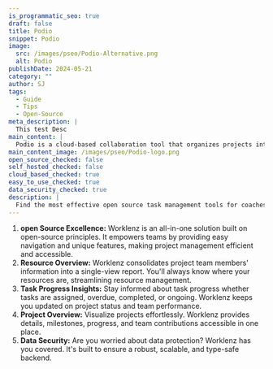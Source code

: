 ```yaml
---
is_programmatic_seo: true
draft: false
title: Podio
snippet: Podio
image:
  src: /images/pseo/Podio-Alternative.png
  alt: Podio
publishDate: 2024-05-21
category: ""
author: SJ
tags:
  - Guide
  - Tips
  - Open-Source
meta_description: |
  This test Desc
main_content: |
  Podio is a cloud-based collaboration tool that organizes projects into boards. It helps track work progress, manage tasks, and facilitate communication.
main_content_image: /images/pseo/Podio-logo.png
open_source_checked: false
self_hosted_checked: false
cloud_based_checked: true
easy_to_use_checked: true
data_security_checked: true
description: |
  Find the most effective open source task management tools for coaches on our platform. Simplify your coaching tasks and boost productivity with these tools.
---
```

1. **open Source Excellence:** Worklenz is an all-in-one solution built on open-source principles. It empowers teams by providing easy navigation and unique features, making project management efficient and accessible.
2. **Resource Overview:** Worklenz consolidates project team members' information into a single-view report. You'll always know where your resources are, streamlining resource management.
3. **Task Progress Insights:** Stay informed about task progress whether tasks are assigned, overdue, completed, or ongoing. Worklenz keeps you updated on project status and team performance.
4. **Project Overview:** Visualize projects effortlessly. Worklenz provides details, milestones, progress, and team contributions accessible in one place.
5. **Data Security:** Are you worried about data protection? Worklenz has you covered. It's built to ensure a robust, scalable, and type-safe backend.

